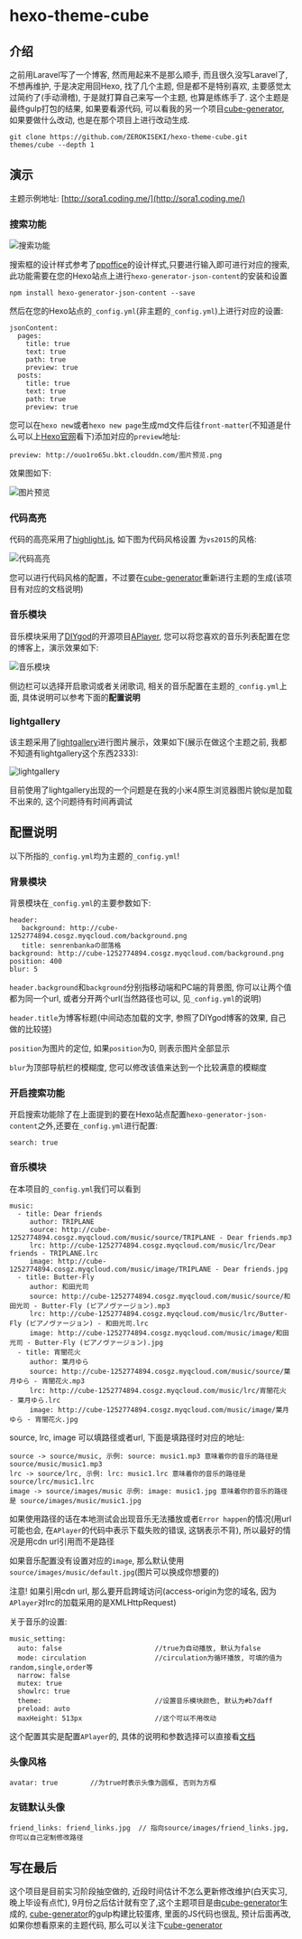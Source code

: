 # hexo-theme-cube


## 介绍


之前用Laravel写了一个博客, 然而用起来不是那么顺手, 而且很久没写Laravel了, 不想再维护, 于是决定用回Hexo, 找了几个主题, 但是都不是特别喜欢, 主要感觉太过简约了(手动滑稽), 于是就打算自己来写一个主题, 也算是练练手了. 这个主题是最终gulp打包的结果, 如果要看源代码, 可以看我的另一个项目[cube-generator](https://github.com/ZEROKISEKI/cube-generator), 如果要做什么改动, 也是在那个项目上进行改动生成.


    git clone https://github.com/ZEROKISEKI/hexo-theme-cube.git themes/cube --depth 1


## 演示


主题示例地址: [http://sora1.coding.me/](http://sora1.coding.me/)


### 搜索功能


![搜索功能](http://ouo1ro65u.bkt.clouddn.com/%E6%90%9C%E7%B4%A2%E5%8A%9F%E8%83%BD.png)


搜索框的设计样式参考了[ppoffice](https://github.com/ppoffice/hexo-theme-icarus)的设计样式,只要进行输入即可进行对应的搜索, 此功能需要在您的Hexo站点上进行`hexo-generator-json-content`的安装和设置

    npm install hexo-generator-json-content --save
    
然后在您的Hexo站点的`_config.yml`(非主题的`_config.yml`)上进行对应的设置:

    jsonContent:
      pages:
        title: true
        text: true
        path: true
        preview: true
      posts:
        title: true
        text: true
        path: true
        preview: true

您可以在`hexo new`或者`hexo new page`生成md文件后往`front-matter`(不知道是什么可以上[Hexo官网](https://hexo.io/)看下)添加对应的`preview`地址:

    preview: http://ouo1ro65u.bkt.clouddn.com/图片预览.png

效果图如下:


![图片预览](http://ouo1ro65u.bkt.clouddn.com/%E5%9B%BE%E7%89%87%E9%A2%84%E8%A7%88.png)



### 代码高亮


代码的高亮采用了[highlight.js](https://github.com/isagalaev/highlight.js), 如下图为代码风格设置
为`vs2015`的风格:



![代码高亮](http://ouo1ro65u.bkt.clouddn.com/%E4%BB%A3%E7%A0%81%E9%AB%98%E4%BA%AE.png)



您可以进行代码风格的配置，不过要在[cube-generator](https://github.com/ZEROKISEKI/cube-generator)重新进行主题的生成(该项目有对应的文档说明)


### 音乐模块


音乐模块采用了[DIYgod](https://github.com/MoePlayer/APlayer)的开源项目[APlayer](https://github.com/MoePlayer/APlayer), 您可以将您喜欢的音乐列表配置在您的博客上，演示效果如下:



![音乐模块](http://ouo1ro65u.bkt.clouddn.com/%E9%9F%B3%E4%B9%90%E6%A8%A1%E5%9D%97.png)



侧边栏可以选择开启歌词或者关闭歌词, 相关的音乐配置在主题的`_config.yml`上面, 具体说明可以参考下面的**配置说明**


### lightgallery


该主题采用了[lightgallery](https://github.com/sachinchoolur/lightGallery)进行图片展示，效果如下(展示在做这个主题之前, 我都不知道有lightgallery这个东西2333):


![lightgallery](http://ouo1ro65u.bkt.clouddn.com/lightgallery.png)


目前使用了lightgallery出现的一个问题是在我的小米4原生浏览器图片貌似是加载不出来的, 这个问题待有时间再调试


## 配置说明

以下所指的`_config.yml`均为主题的`_config.yml`!

### 背景模块

背景模块在`_config.yml`的主要参数如下:
    
    header:
       background: http://cube-1252774894.cosgz.myqcloud.com/background.png
       title: senrenbankaの部落格
    background: http://cube-1252774894.cosgz.myqcloud.com/background.png
    position: 400
    blur: 5        
   
`header.background`和`background`分别指移动端和PC端的背景图, 你可以让两个值都为同一个url, 或者分开两个url(当然路径也可以, 见`_config.yml`的说明)
    
`header.title`为博客标题(中间动态加载的文字, 参照了DIYgod博客的效果, 自己做的比较搓)
    
`position`为图片的定位, 如果`position`为0, 则表示图片全部显示
    
`blur`为顶部导航栏的模糊度, 您可以修改该值来达到一个比较满意的模糊度
    

### 开启搜索功能

开启搜索功能除了在上面提到的要在Hexo站点配置`hexo-generator-json-content`之外,还要在`_config.yml`进行配置:
    
    search: true
           

### 音乐模块

在本项目的`_config.yml`我们可以看到
    
    music:
      - title: Dear friends
         author: TRIPLANE
         source: http://cube-1252774894.cosgz.myqcloud.com/music/source/TRIPLANE - Dear friends.mp3
         lrc: http://cube-1252774894.cosgz.myqcloud.com/music/lrc/Dear friends - TRIPLANE.lrc
         image: http://cube-1252774894.cosgz.myqcloud.com/music/image/TRIPLANE - Dear friends.jpg
      - title: Butter-Fly
         author: 和田光司
         source: http://cube-1252774894.cosgz.myqcloud.com/music/source/和田光司 - Butter-Fly (ピアノヴァージョン).mp3
         lrc: http://cube-1252774894.cosgz.myqcloud.com/music/lrc/Butter-Fly (ピアノヴァージョン) - 和田光司.lrc
         image: http://cube-1252774894.cosgz.myqcloud.com/music/image/和田光司 - Butter-Fly (ピアノヴァージョン).jpg
      - title: 宵闇花火
         author: 葉月ゆら
         source: http://cube-1252774894.cosgz.myqcloud.com/music/source/葉月ゆら - 宵闇花火.mp3
         lrc: http://cube-1252774894.cosgz.myqcloud.com/music/lrc/宵闇花火 - 葉月ゆら.lrc
         image: http://cube-1252774894.cosgz.myqcloud.com/music/image/葉月ゆら - 宵闇花火.jpg
    
     
source, lrc, image 可以填路径或者url, 下面是填路径时对应的地址:
    
    
    source -> source/music, 示例: source: music1.mp3 意味着你的音乐的路径是 source/music/music1.mp3
    lrc -> source/lrc, 示例: lrc: music1.lrc 意味着你的音乐的路径是 source/lrc/music1.lrc
    image -> source/images/music 示例: image: music1.jpg 意味着你的音乐的路径是 source/images/music/music1.jpg
    
如果使用路径的话在本地测试会出现音乐无法播放或者`Error happen`的情况(用url可能也会, 在`APlayer`的代码中表示下载失败的错误, 这锅表示不背), 所以最好的情况是用cdn url引用而不是路径
    
如果音乐配置没有设置对应的`image`, 那么默认使用`source/images/music/default.jpg`(图片可以换成你想要的)
    
注意! 如果引用cdn url, 那么要开启跨域访问(access-origin为您的域名, 因为`APlayer`对lrc的加载采用的是XMLHttpRequest)
    
关于音乐的设置:
    
    music_setting:
      auto: false                       //true为自动播放, 默认为false
      mode: circulation                 //circulation为循环播放, 可填的值为random,single,order等
      narrow: false
      mutex: true
      showlrc: true                     
      theme:                            //设置音乐模块颜色, 默认为#b7daff
      preload: auto                 
      maxHeight: 513px                  //这个可以不用改动
          
这个配置其实是配置`APlayer`的, 具体的说明和参数选择可以直接看[文档](https://aplayer.js.org/docs/#/)
    
    
### 头像风格
    
    avatar: true        //为true时表示头像为圆框, 否则为方框
        
    
### 友链默认头像

    friend_links: friend_links.jpg  // 指向source/images/friend_links.jpg, 你可以自己定制修改路径
       
        
## 写在最后


这个项目是目前实习阶段抽空做的, 近段时间估计不怎么更新修改维护(白天实习, 晚上毕设有点忙), 9月份之后估计就有空了,这个主题项目是由[cube-generator](https://github.com/ZEROKISEKI/cube-generator)生成的, [cube-generator](https://github.com/ZEROKISEKI/cube-generator)的gulp构建比较蛋疼, 里面的JS代码也很乱, 预计后面再改, 如果你想看原来的主题代码, 那么可以关注下[cube-generator](https://github.com/ZEROKISEKI/cube-generator)

